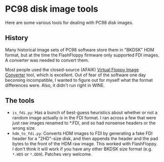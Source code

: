 # PC98 disk image tools
Here are some various tools for dealing with PC98 disk images.

## History
Many historical image sets of PC98 software store them in "BKDSK" HDM format, but at the time the FlashFloppy firmware only supported FDI images. A converter was needed to convert them.

Most people used the closed-source (AFAIK) [Virtual Floppy Image Converter](https://www.vector.co.jp/soft/win95/util/se151106.html) tool, which is excellent. Out of fear of the software one day becoming incompatible, I wanted to figure out for myself what the format differences were. Also, it didn't run right in WINE.

## The tools
 * `is_fdi.py`: Has a bunch of best-guess heuristics about whether or not a random image actually _is_ in the FDI format. I ran across a few that were just raw images renamed to *.FDI, and so had nonsense headers or the wrong size.
 * `hdm_to_fdi.py`: Converts HDM images to FDI by generating a fake FDI header for a "2HD"-size disk, and then appends the header and the pad bytes to the front of the HDM raw image. This worked with FlashFloppy. I don't think it will work if you have any other BKDSK size format (e.g. `*.HD5` or `*.DD9`). Patches very welcome.
